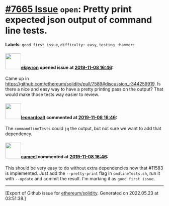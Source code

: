 # [\#7665 Issue](https://github.com/ethereum/solidity/issues/7665) `open`: Pretty print expected json output of command line tests.
**Labels**: `good first issue`, `difficulty: easy`, `testing :hammer:`


#### <img src="https://avatars.githubusercontent.com/u/1347491?v=4" width="50">[ekpyron](https://github.com/ekpyron) opened issue at [2019-11-08 16:46](https://github.com/ethereum/solidity/issues/7665):

Came up in https://github.com/ethereum/solidity/pull/7589#discussion_r344259919.
Is there a nice and easy way to have a pretty printing pass on the output? That would make those tests way easier to review.

#### <img src="https://avatars.githubusercontent.com/u/504195?u=ce2facd14af9fd474ebff49f0d44891f56f7500f&v=4" width="50">[leonardoalt](https://github.com/leonardoalt) commented at [2019-11-08 16:46](https://github.com/ethereum/solidity/issues/7665#issuecomment-552220109):

The `commandlineTests` could `jq` the output, but not sure we want to add that dependency.

#### <img src="https://avatars.githubusercontent.com/u/137030?v=4" width="50">[cameel](https://github.com/cameel) commented at [2019-11-08 16:46](https://github.com/ethereum/solidity/issues/7665#issuecomment-892185535):

This should be very easy to do without extra dependencies now that #11583 is implemented. Just add the `--pretty-print` flag in `cmdlineTests.sh`, run it with `--update` and commit the result. I'm marking it as `good first issue`.


-------------------------------------------------------------------------------



[Export of Github issue for [ethereum/solidity](https://github.com/ethereum/solidity). Generated on 2022.05.23 at 03:51:38.]
